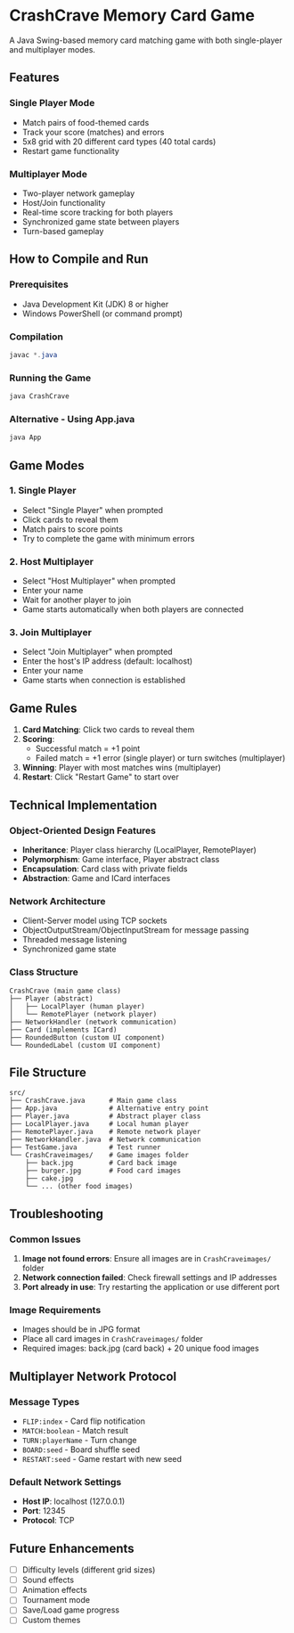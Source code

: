 # CrashCrave Memory Card Game

A Java Swing-based memory card matching game with both single-player and multiplayer modes.

## Features

### Single Player Mode
- Match pairs of food-themed cards
- Track your score (matches) and errors
- 5x8 grid with 20 different card types (40 total cards)
- Restart game functionality

### Multiplayer Mode
- Two-player network gameplay
- Host/Join functionality
- Real-time score tracking for both players
- Synchronized game state between players
- Turn-based gameplay

## How to Compile and Run

### Prerequisites
- Java Development Kit (JDK) 8 or higher
- Windows PowerShell (or command prompt)

### Compilation
```powershell
javac *.java
```

### Running the Game
```powershell
java CrashCrave
```

### Alternative - Using App.java
```powershell
java App
```

## Game Modes

### 1. Single Player
- Select "Single Player" when prompted
- Click cards to reveal them
- Match pairs to score points
- Try to complete the game with minimum errors

### 2. Host Multiplayer
- Select "Host Multiplayer" when prompted
- Enter your name
- Wait for another player to join
- Game starts automatically when both players are connected

### 3. Join Multiplayer
- Select "Join Multiplayer" when prompted
- Enter the host's IP address (default: localhost)
- Enter your name
- Game starts when connection is established

## Game Rules

1. **Card Matching**: Click two cards to reveal them
2. **Scoring**: 
   - Successful match = +1 point
   - Failed match = +1 error (single player) or turn switches (multiplayer)
3. **Winning**: Player with most matches wins (multiplayer)
4. **Restart**: Click "Restart Game" to start over

## Technical Implementation

### Object-Oriented Design Features
- **Inheritance**: Player class hierarchy (LocalPlayer, RemotePlayer)
- **Polymorphism**: Game interface, Player abstract class
- **Encapsulation**: Card class with private fields
- **Abstraction**: Game and ICard interfaces

### Network Architecture
- Client-Server model using TCP sockets
- ObjectOutputStream/ObjectInputStream for message passing
- Threaded message listening
- Synchronized game state

### Class Structure
```
CrashCrave (main game class)
├── Player (abstract)
│   ├── LocalPlayer (human player)
│   └── RemotePlayer (network player)
├── NetworkHandler (network communication)
├── Card (implements ICard)
├── RoundedButton (custom UI component)
└── RoundedLabel (custom UI component)
```

## File Structure
```
src/
├── CrashCrave.java      # Main game class
├── App.java             # Alternative entry point
├── Player.java          # Abstract player class
├── LocalPlayer.java     # Local human player
├── RemotePlayer.java    # Remote network player
├── NetworkHandler.java  # Network communication
├── TestGame.java        # Test runner
└── CrashCraveimages/    # Game images folder
    ├── back.jpg         # Card back image
    ├── burger.jpg       # Food card images
    ├── cake.jpg
    └── ... (other food images)
```

## Troubleshooting

### Common Issues
1. **Image not found errors**: Ensure all images are in `CrashCraveimages/` folder
2. **Network connection failed**: Check firewall settings and IP addresses
3. **Port already in use**: Try restarting the application or use different port

### Image Requirements
- Images should be in JPG format
- Place all card images in `CrashCraveimages/` folder
- Required images: back.jpg (card back) + 20 unique food images

## Multiplayer Network Protocol

### Message Types
- `FLIP:index` - Card flip notification
- `MATCH:boolean` - Match result
- `TURN:playerName` - Turn change
- `BOARD:seed` - Board shuffle seed
- `RESTART:seed` - Game restart with new seed

### Default Network Settings
- **Host IP**: localhost (127.0.0.1)
- **Port**: 12345
- **Protocol**: TCP

## Future Enhancements
- [ ] Difficulty levels (different grid sizes)
- [ ] Sound effects
- [ ] Animation effects
- [ ] Tournament mode
- [ ] Save/Load game progress
- [ ] Custom themes
